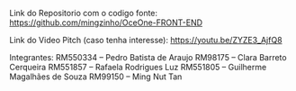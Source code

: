

Link do Repositorio com o codigo fonte: https://github.com/mingzinho/OceOne-FRONT-END

Link do Video Pitch (caso tenha interesse): https://youtu.be/ZYZE3_AjfQ8

Integrantes:
RM550334 – Pedro Batista de Araujo
RM98175 – Clara Barreto Cerqueira
RM551857 – Rafaela Rodrigues Luz
RM551805 – Guilherme Magalhães de Souza
RM99150 – Ming Nut Tan
